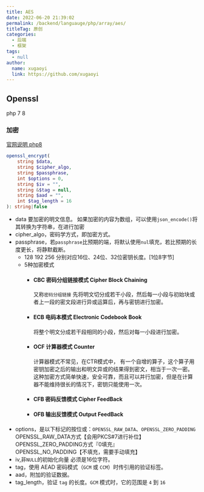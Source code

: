 ```yaml
---
title: AES
date: 2022-06-20 21:39:02
permalink: /backend/languauge/php/array/aes/
titleTag: 原创
categories: 
  - 后端
  - 框架
tags: 
  - null
author: 
  name: xugaoyi
  link: https://github.com/xugaoyi
---
```


## Openssl
php 7 8
### 加密
[官网说明 php8](https://www.php.net/manual/zh/function.openssl-encrypt.php)
```php
openssl_encrypt(
    string $data,
    string $cipher_algo,
    string $passphrase,
    int $options = 0,
    string $iv = "",
    string &$tag = null,
    string $aad = "",
    int $tag_length = 16
): string|false
```
- data 要加密的明文信息。
  如果加密的内容为数组，可以使用`json_encode()`将其转换为字符串，在进行加密
- cipher_algo，密码学方式，即加密方式。
- passphrase，若`passphrase`比预期的端，将默认使用`nul`填充，若比预期的长度更长，将静默截断。
  - 128 192 256
    分别对应16位、24位、32位密钥长度。[1位8字节]
  - 5种加密模式
    - #### CBC 密码分组链接模式 Cipher Block Chaining
      又称`密码分组链接` 
      先将明文切分成若干小段，然后每一小段与初始块或者上一段的密文段进行异或运算后，再与密钥进行加密。
 
    - #### ECB 电码本模式 Electronic Codebook Book
      将整个明文分成若干段相同的小段，然后对每一小段进行加密。
    - #### OCF 计算器模式 Counter
      计算器模式不常见，在CTR模式中， 有一个自增的算子，这个算子用密钥加密之后的输出和明文异或的结果得到密文，相当于一次一密。这种加密方式简单快速，安全可靠，而且可以并行加密，但是在计算器不能维持很长的情况下，密钥只能使用一次。
       
    - #### CFB 密码反馈模式 Cipher FeedBack 
    - #### OFB 输出反馈模式 Output FeedBack
- options，是以下标记的按位或：`OPENSSL_RAW_DATA`、`OPENSSL_ZERO_PADDING`
  OPENSSL_RAW_DATA方式【会用PKCS#7进行补位】 
  OPENSSL_ZERO_PADDING方式『0填充』  
  OPENSSL_NO_PADDING【不填充，需要手动填充】
- iv,非`NULL`的初始化向量
  必须是16位字符。
- tag，使用 AEAD 密码模式（`GCM` 或 `CCM`）时传引用的验证标签。
- aad，附加的验证数据。
- tag_length，验证 `tag` 的长度。`GCM` 模式时，它的范围是 `4` 到 `16`